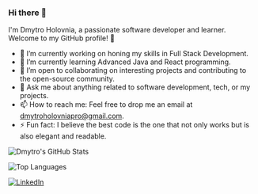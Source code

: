 ### Hi there 👋

I'm Dmytro Holovnia, a passionate software developer and learner. Welcome to my GitHub profile! 🚀

- 🔭 I’m currently working on honing my skills in Full Stack Development.
- 🌱 I’m currently learning Advanced Java and React programming.
- 👯 I’m open to collaborating on interesting projects and contributing to the open-source community.
- 💬 Ask me about anything related to software development, tech, or my projects.
- 📫 How to reach me: Feel free to drop me an email at dmytroholovniapro@gmail.com.
- ⚡ Fun fact: I believe the best code is the one that not only works but is also elegant and readable.

<!-- GitHub Stats -->
![Dmytro's GitHub Stats](https://github-readme-stats.vercel.app/api?username=DmytHol&show_icons=true&theme=dark)

<!-- Top Languages -->
![Top Languages](https://github-readme-stats.vercel.app/api/top-langs/?username=DmytHol&layout=compact&theme=dark)


<!-- LinkedIn Badge -->
[![LinkedIn](https://img.shields.io/badge/-LinkedIn-blue?style=flat-square&logo=Linkedin&logoColor=white&link=https://www.linkedin.com/in/dmytro-holovnia/)](https://www.linkedin.com/in/dmytro-holovnia-5860bb257/)

